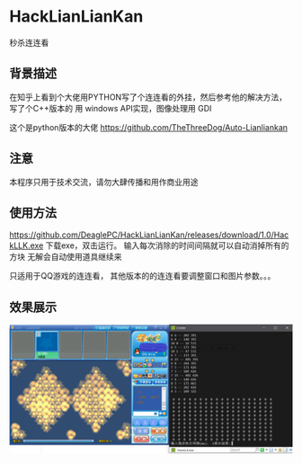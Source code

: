 # HackLianLianKan
秒杀连连看

## 背景描述 ##
在知乎上看到个大佬用PYTHON写了个连连看的外挂，然后参考他的解决方法，写了个C++版本的
用 windows API实现，图像处理用 GDI

这个是python版本的大佬
https://github.com/TheThreeDog/Auto-Lianliankan

## 注意 ##
本程序只用于技术交流，请勿大肆传播和用作商业用途

## 使用方法 ##
https://github.com/DeaglePC/HackLianLianKan/releases/download/1.0/HackLLK.exe
下载exe，双击运行。
输入每次消除的时间间隔就可以自动消掉所有的方块
无解会自动使用道具继续来

只适用于QQ游戏的连连看，
其他版本的的连连看要调整窗口和图片参数。。。

## 效果展示 ##
![this is result](https://github.com/DeaglePC/HackLianLianKan/raw/master/picture/1.png)

